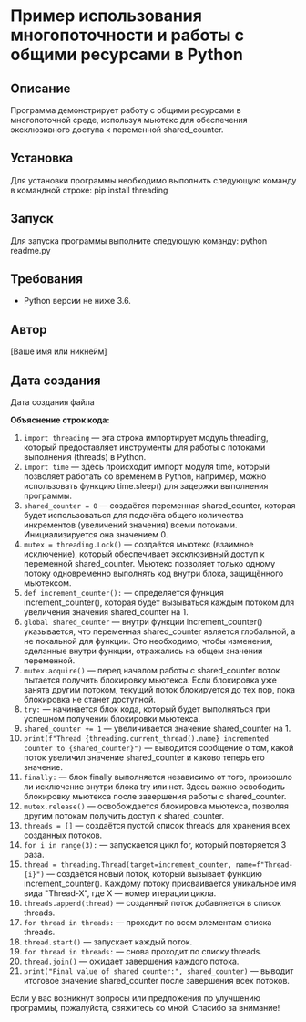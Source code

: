 # Пример использования многопоточности и работы с общими ресурсами в Python
## Описание
Программа демонстрирует работу с общими ресурсами в многопоточной среде, используя мьютекс для обеспечения эксклюзивного доступа к переменной shared_counter.

## Установка
Для установки программы необходимо выполнить следующую команду в командной строке:
pip install threading
## Запуск
Для запуска программы выполните следующую команду:
python readme.py
## Требования
* Python версии не ниже 3.6.
## Автор
[Ваше имя или никнейм]
## Дата создания
Дата создания файла

**Объяснение строк кода:**

1. ```import threading``` — эта строка импортирует модуль threading, который предоставляет инструменты для работы с потоками выполнения (threads) в Python.
2. ```import time``` — здесь происходит импорт модуля time, который позволяет работать со временем в Python, например, можно использовать функцию time.sleep() для задержки выполнения программы.
3. ```shared_counter = 0``` — создаётся переменная shared_counter, которая будет использоваться для подсчёта общего количества инкрементов (увеличений значения) всеми потоками. Инициализируется она значением 0.
4. ```mutex = threading.Lock()``` — создаётся мьютекс (взаимное исключение), который обеспечивает эксклюзивный доступ к переменной shared_counter. Мьютекс позволяет только одному потоку одновременно выполнять код внутри блока, защищённого мьютексом.
5. ```def increment_counter():``` — определяется функция increment_counter(), которая будет вызываться каждым потоком для увеличения значения shared_counter на 1.
6. ```global shared_counter``` — внутри функции increment_counter() указывается, что переменная shared_counter является глобальной, а не локальной для функции. Это необходимо, чтобы изменения, сделанные внутри функции, отражались на общем значении переменной.
7. ```mutex.acquire()``` — перед началом работы с shared_counter поток пытается получить блокировку мьютекса. Если блокировка уже занята другим потоком, текущий поток блокируется до тех пор, пока блокировка не станет доступной.
8. ```try:``` — начинается блок кода, который будет выполняться при успешном получении блокировки мьютекса.
9. ```shared_counter += 1``` — увеличивается значение shared_counter на 1.
10. ```print(f"Thread {threading.current_thread().name} incremented counter to {shared_counter}")``` — выводится сообщение о том, какой поток увеличил значение shared_counter и каково теперь его значение.
11. ```finally:``` — блок finally выполняется независимо от того, произошло ли исключение внутри блока try или нет. Здесь важно освободить блокировку мьютекса после завершения работы с shared_counter.
12. ```mutex.release()``` — освобождается блокировка мьютекса, позволяя другим потокам получить доступ к shared_counter.
13. ```threads = []``` — создаётся пустой список threads для хранения всех созданных потоков.
14. ```for i in range(3):``` — запускается цикл for, который повторяется 3 раза.
15. ```thread = threading.Thread(target=increment_counter, name=f"Thread-{i}")``` — создаётся новый поток, который вызывает функцию increment_counter(). Каждому потоку присваивается уникальное имя вида "Thread-X", где X — номер итерации цикла.
16. ```threads.append(thread)``` — созданный поток добавляется в список threads.
17. ```for thread in threads:``` — проходит по всем элементам списка threads.
18. ```thread.start()``` — запускает каждый поток.
19. ```for thread in threads:``` — снова проходит по списку threads.
20. ```thread.join()``` — ожидает завершения каждого потока.
21. ```print("Final value of shared counter:", shared_counter)``` — выводит итоговое значение shared_counter после завершения всех потоков.

Если у вас возникнут вопросы или предложения по улучшению программы, пожалуйста, свяжитесь со мной.
Спасибо за внимание!